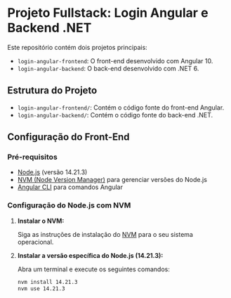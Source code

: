 # Projeto Fullstack: Login Angular e Backend .NET

Este repositório contém dois projetos principais:
- `login-angular-frontend`: O front-end desenvolvido com Angular 10.
- `login-angular-backend`: O back-end desenvolvido com .NET 6.

## Estrutura do Projeto

- `login-angular-frontend/`: Contém o código fonte do front-end Angular.
- `login-angular-backend/`: Contém o código fonte do back-end .NET.

## Configuração do Front-End

### Pré-requisitos

- [Node.js](https://nodejs.org/) (versão 14.21.3)
- [NVM (Node Version Manager)](https://github.com/nvm-sh/nvm) para gerenciar versões do Node.js
- [Angular CLI](https://angular.io/cli) para comandos Angular

### Configuração do Node.js com NVM

1. **Instalar o NVM:**

   Siga as instruções de instalação do [NVM](https://github.com/nvm-sh/nvm#installing-and-updating) para o seu sistema operacional.

2. **Instalar a versão específica do Node.js (14.21.3):**

   Abra um terminal e execute os seguintes comandos:

   ```bash
   nvm install 14.21.3
   nvm use 14.21.3

